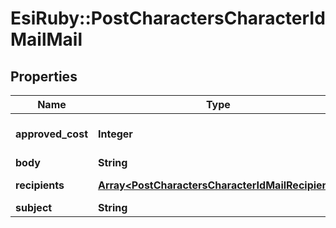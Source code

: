 # EsiRuby::PostCharactersCharacterIdMailMail

## Properties
Name | Type | Description | Notes
------------ | ------------- | ------------- | -------------
**approved_cost** | **Integer** | approved_cost integer | [optional] [default to 0]
**body** | **String** | body string | 
**recipients** | [**Array&lt;PostCharactersCharacterIdMailRecipient&gt;**](PostCharactersCharacterIdMailRecipient.md) | recipients array | 
**subject** | **String** | subject string | 



